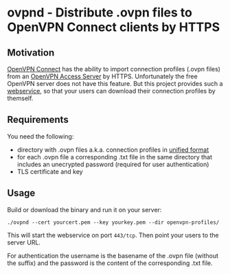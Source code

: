 # ovpnd - Distribute .ovpn files to OpenVPN Connect clients by HTTPS

## Motivation

[OpenVPN Connect](https://openvpn.net/client/) has the ability to import
connection profiles (.ovpn files) from an 
[OpenVPN Access Server](https://openvpn.net/access-server/) by HTTPS.
Unfortunately the free OpenVPN server does not have this feature.
But this project provides such a
[webservice](https://openvpn.net/images/pdf/REST_API.pdf), so that your users
can download their connection profiles by themself.

## Requirements

You need the following:

- directory with .ovpn files a.k.a. connection profiles in
  [unified format](https://openvpn.net/faq/i-am-having-trouble-importing-my-ovpn-file/)
- for each .ovpn file a corresponding .txt file in the same directory that
  includes an unecrypted password (required for user authentication)
- TLS certificate and key

## Usage

Build or download the binary and run it on your server:

    ./ovpnd --cert yourcert.pem --key yourkey.pem --dir openvpn-profiles/

This will start the webservice on port `443/tcp`.
Then point your users to the server URL.

For authentication the username is the basename of the .ovpn file (without the
suffix) and the password is the content of the corresponding .txt file.
